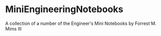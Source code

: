 # MiniEngineeringNotebooks

A collection of a number of the Engineer's Mini Notebooks by Forrest M. Mims III

